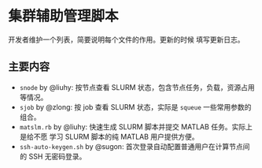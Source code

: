 # 集群辅助管理脚本

开发者维护一个列表，简要说明每个文件的作用。更新的时候
填写更新日志。

## 主要内容
- `snode` by @liuhy: 按节点查看 SLURM 状态，包含节点任务，负载，资源占用等情况。
- `sjob` by @zlong: 按 job 查看 SLURM 状态，实际是 `squeue` 一些常用参数的组合。
- `matslm.rb` by @liuhy: 快速生成 SLURM 脚本并提交 MATLAB 任务。实际上是给不愿
学习 SLURM 脚本的纯 MATLAB 用户提供方便。
- `ssh-auto-keygen.sh` by @sugon: 首次登录自动配置普通用户在计算节点间的 SSH
无密码登录。
